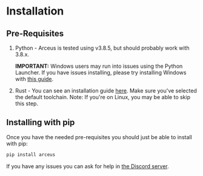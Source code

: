 # Installation

## Pre-Requisites

1. Python - Arceus is tested using v3.8.5, but should probably work with 3.8.x.

   **IMPORTANT:** Windows users may run into issues using the Python Launcher. If you have issues installing, please try installing Windows with [this guide](https://docs.python-guide.org/starting/install3/win/).

2. Rust - You can see an installation guide [here](https://www.rust-lang.org/tools/install). Make sure you've selected the default toolchain.
   Note: If you're on Linux, you may be able to skip this step.

## Installing with pip

Once you have the needed pre-requisites you should just be able to install with pip:

```bash
pip install arceus
```

If you have any issues you can ask for help in [the Discord server](https://discord.gg/gxwedaE).
